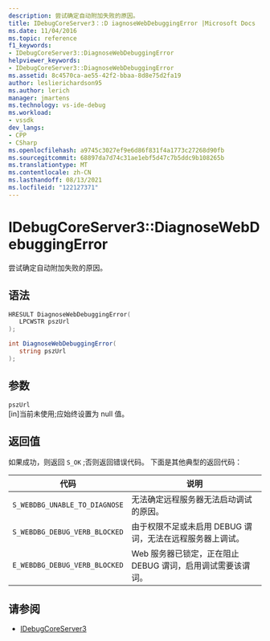 ```yaml
---
description: 尝试确定自动附加失败的原因。
title: IDebugCoreServer3：:D iagnoseWebDebuggingError |Microsoft Docs
ms.date: 11/04/2016
ms.topic: reference
f1_keywords:
- IDebugCoreServer3::DiagnoseWebDebuggingError
helpviewer_keywords:
- IDebugCoreServer3::DiagnoseWebDebuggingError
ms.assetid: 8c4570ca-ae55-42f2-bbaa-8d8e75d2fa19
author: leslierichardson95
ms.author: lerich
manager: jmartens
ms.technology: vs-ide-debug
ms.workload:
- vssdk
dev_langs:
- CPP
- CSharp
ms.openlocfilehash: a9745c3027ef9e6d86f831f4a1773c27268d90fb
ms.sourcegitcommit: 68897da7d74c31ae1ebf5d47c7b5ddc9b108265b
ms.translationtype: MT
ms.contentlocale: zh-CN
ms.lasthandoff: 08/13/2021
ms.locfileid: "122127371"
---
```

# <a name="idebugcoreserver3diagnosewebdebuggingerror"></a>IDebugCoreServer3::DiagnoseWebDebuggingError
尝试确定自动附加失败的原因。

## <a name="syntax"></a>语法

```cpp
HRESULT DiagnoseWebDebuggingError(
   LPCWSTR pszUrl
);
```

```csharp
int DiagnoseWebDebuggingError(
   string pszUrl
);
```

## <a name="parameters"></a>参数
`pszUrl`\
[in]当前未使用;应始终设置为 null 值。

## <a name="return-value"></a>返回值
 如果成功，则返回 `S_OK` ;否则返回错误代码。 下面是其他典型的返回代码：

|代码|说明|
|----------|-----------------|
|`S_WEBDBG_UNABLE_TO_DIAGNOSE`|无法确定远程服务器无法启动调试的原因。|
|`S_WEBDBG_DEBUG_VERB_BLOCKED`|由于权限不足或未启用 DEBUG 谓词，无法在远程服务器上调试。|
|`E_WEBDBG_DEBUG_VERB_BLOCKED`|Web 服务器已锁定，正在阻止 DEBUG 谓词，启用调试需要该谓词。|

## <a name="see-also"></a>请参阅
- [IDebugCoreServer3](../../../extensibility/debugger/reference/idebugcoreserver3.md)
